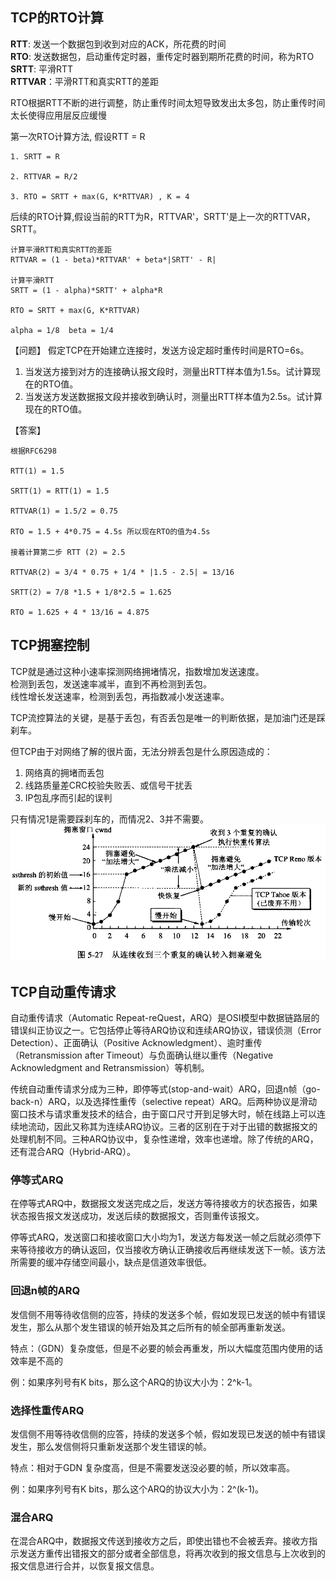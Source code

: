 

## TCP的RTO计算  
**RTT**: 发送一个数据包到收到对应的ACK，所花费的时间     
**RTO**: 发送数据包，启动重传定时器，重传定时器到期所花费的时间，称为RTO    
**SRTT**: 平滑RTT    
**RTTVAR**：平滑RTT和真实RTT的差距

RTO根据RTT不断的进行调整，防止重传时间太短导致发出太多包，防止重传时间太长使得应用层反应缓慢

第一次RTO计算方法, 假设RTT = R
```
1. SRTT = R

2. RTTVAR = R/2

3. RTO = SRTT + max(G, K*RTTVAR) , K = 4
```
后续的RTO计算,假设当前的RTT为R，RTTVAR'，SRTT'是上一次的RTTVAR，SRTT。
```
计算平滑RTT和真实RTT的差距
RTTVAR = (1 - beta)*RTTVAR' + beta*|SRTT' - R|   

计算平滑RTT
SRTT = (1 - alpha)*SRTT' + alpha*R 

RTO = SRTT + max(G, K*RTTVAR)

alpha = 1/8  beta = 1/4
```

【问题】
假定TCP在开始建立连接时，发送方设定超时重传时间是RTO=6s。    
1. 当发送方接到对方的连接确认报文段时，测量出RTT样本值为1.5s。试计算现在的RTO值。   
2. 当发送方发送数据报文段并接收到确认时，测量出RTT样本值为2.5s。试计算现在的RTO值。

【答案】 
```
根据RFC6298

RTT(1) = 1.5

SRTT(1) = RTT(1) = 1.5

RTTVAR(1) = 1.5/2 = 0.75

RTO = 1.5 + 4*0.75 = 4.5s 所以现在RTO的值为4.5s

接着计算第二步 RTT (2) = 2.5

RTTVAR(2) = 3/4 * 0.75 + 1/4 * |1.5 - 2.5| = 13/16

SRTT(2) = 7/8 *1.5 + 1/8*2.5 = 1.625

RTO = 1.625 + 4 * 13/16 = 4.875

```

## TCP拥塞控制     
TCP就是通过这种小速率探测网络拥堵情况，指数增加发送速度。  
检测到丢包，发送速率减半，直到不再检测到丢包。    
线性增长发送速率，检测到丢包，再指数减小发送速率。    
     
TCP流控算法的关键，是基于丢包，有否丢包是唯一的判断依据，是加油门还是踩刹车。

但TCP由于对网络了解的很片面，无法分辨丢包是什么原因造成的：
1. 网络真的拥堵而丢包
2. 线路质量差CRC校验失败丢、或信号干扰丢
3. IP包乱序而引起的误判

只有情况1是需要踩刹车的，而情况2、3并不需要。
![image](https://raw.githubusercontent.com/orochiZhang/computer-network-note/master/Pictures/congestion-avoidance.png)

## TCP自动重传请求
自动重传请求（Automatic Repeat-reQuest，ARQ）是OSI模型中数据链路层的错误纠正协议之一。它包括停止等待ARQ协议和连续ARQ协议，错误侦测（Error Detection）、正面确认（Positive Acknowledgment）、逾时重传（Retransmission after Timeout）与负面确认继以重传（Negative Acknowledgment and Retransmission）等机制。

传统自动重传请求分成为三种，即停等式(stop-and-wait）ARQ，回退n帧（go-back-n）ARQ，以及选择性重传（selective repeat）ARQ。后两种协议是滑动窗口技术与请求重发技术的结合，由于窗口尺寸开到足够大时，帧在线路上可以连续地流动，因此又称其为连续ARQ协议。三者的区别在于对于出错的数据报文的处理机制不同。三种ARQ协议中，复杂性递增，效率也递增。除了传统的ARQ，还有混合ARQ（Hybrid-ARQ）。
### 停等式ARQ
在停等式ARQ中，数据报文发送完成之后，发送方等待接收方的状态报告，如果状态报告报文发送成功，发送后续的数据报文，否则重传该报文。

停等式ARQ，发送窗口和接收窗口大小均为1，发送方每发送一帧之后就必须停下来等待接收方的确认返回，仅当接收方确认正确接收后再继续发送下一帧。该方法所需要的缓冲存储空间最小，缺点是信道效率很低。
### 回退n帧的ARQ
发信侧不用等待收信侧的应答，持续的发送多个帧，假如发现已发送的帧中有错误发生，那么从那个发生错误的帧开始及其之后所有的帧全部再重新发送。

特点：（GDN）复杂度低，但是不必要的帧会再重发，所以大幅度范围内使用的话效率是不高的

例：如果序列号有K bits，那么这个ARQ的协议大小为：2^k-1。
### 选择性重传ARQ
发信侧不用等待收信侧的应答，持续的发送多个帧，假如发现已发送的帧中有错误发生，那么发信侧将只重新发送那个发生错误的帧。

特点：相对于GDN 复杂度高，但是不需要发送没必要的帧，所以效率高。

例：如果序列号有K bits，那么这个ARQ的协议大小为：2^(k-1)。
### 混合ARQ
在混合ARQ中，数据报文传送到接收方之后，即使出错也不会被丢弃。接收方指示发送方重传出错报文的部分或者全部信息，将再次收到的报文信息与上次收到的报文信息进行合并，以恢复报文信息。
